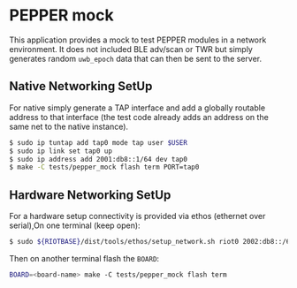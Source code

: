 # PEPPER mock

This application provides a mock to test PEPPER modules in a network environment.
It does not included BLE adv/scan or TWR but simply generates random `uwb_epoch`
data that can then be sent to the server.

## Native Networking SetUp

For native simply generate a TAP interface and add a globally routable address
to that interface (the test code already adds an address on the same net to the
native instance).

```bash
$ sudo ip tuntap add tap0 mode tap user $USER
$ sudo ip link set tap0 up
$ sudo ip address add 2001:db8::1/64 dev tap0
$ make -C tests/pepper_mock flash term PORT=tap0
```

## Hardware Networking SetUp

For a hardware setup connectivity is provided via ethos (ethernet over serial),On one terminal (keep open):

```bash
$ sudo ${RIOTBASE}/dist/tools/ethos/setup_network.sh riot0 2002:db8::/64
```

Then on another terminal flash the `BOARD`:

```bash
BOARD=<board-name> make -C tests/pepper_mock flash term
```
